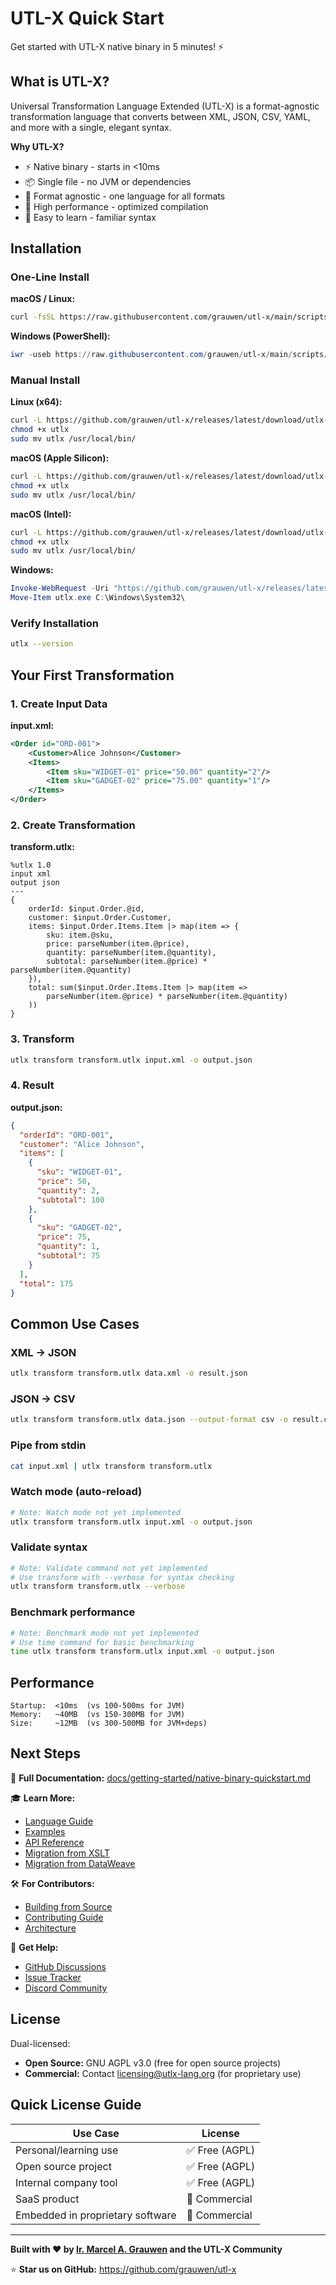 # UTL-X Quick Start

Get started with UTL-X native binary in 5 minutes! ⚡

## What is UTL-X?

Universal Transformation Language Extended (UTL-X) is a format-agnostic transformation language that converts between XML, JSON, CSV, YAML, and more with a single, elegant syntax.

**Why UTL-X?**
- ⚡ Native binary - starts in <10ms
- 📦 Single file - no JVM or dependencies
- 🎯 Format agnostic - one language for all formats
- 🚀 High performance - optimized compilation
- 📖 Easy to learn - familiar syntax

## Installation

### One-Line Install

**macOS / Linux:**
```bash
curl -fsSL https://raw.githubusercontent.com/grauwen/utl-x/main/scripts/install.sh | sh
```

**Windows (PowerShell):**
```powershell
iwr -useb https://raw.githubusercontent.com/grauwen/utl-x/main/scripts/install.ps1 | iex
```

### Manual Install

**Linux (x64):**
```bash
curl -L https://github.com/grauwen/utl-x/releases/latest/download/utlx-linux-x64 -o utlx
chmod +x utlx
sudo mv utlx /usr/local/bin/
```

**macOS (Apple Silicon):**
```bash
curl -L https://github.com/grauwen/utl-x/releases/latest/download/utlx-macos-arm64 -o utlx
chmod +x utlx
sudo mv utlx /usr/local/bin/
```

**macOS (Intel):**
```bash
curl -L https://github.com/grauwen/utl-x/releases/latest/download/utlx-macos-x64 -o utlx
chmod +x utlx
sudo mv utlx /usr/local/bin/
```

**Windows:**
```powershell
Invoke-WebRequest -Uri "https://github.com/grauwen/utl-x/releases/latest/download/utlx-windows-x64.exe" -OutFile "utlx.exe"
Move-Item utlx.exe C:\Windows\System32\
```

### Verify Installation

```bash
utlx --version
```

## Your First Transformation

### 1. Create Input Data

**input.xml:**
```xml
<Order id="ORD-001">
    <Customer>Alice Johnson</Customer>
    <Items>
        <Item sku="WIDGET-01" price="50.00" quantity="2"/>
        <Item sku="GADGET-02" price="75.00" quantity="1"/>
    </Items>
</Order>
```

### 2. Create Transformation

**transform.utlx:**
```utlx
%utlx 1.0
input xml
output json
---
{
    orderId: $input.Order.@id,
    customer: $input.Order.Customer,
    items: $input.Order.Items.Item |> map(item => {
        sku: item.@sku,
        price: parseNumber(item.@price),
        quantity: parseNumber(item.@quantity),
        subtotal: parseNumber(item.@price) * parseNumber(item.@quantity)
    }),
    total: sum($input.Order.Items.Item |> map(item =>
        parseNumber(item.@price) * parseNumber(item.@quantity)
    ))
}
```

### 3. Transform

```bash
utlx transform transform.utlx input.xml -o output.json
```

### 4. Result

**output.json:**
```json
{
  "orderId": "ORD-001",
  "customer": "Alice Johnson",
  "items": [
    {
      "sku": "WIDGET-01",
      "price": 50,
      "quantity": 2,
      "subtotal": 100
    },
    {
      "sku": "GADGET-02",
      "price": 75,
      "quantity": 1,
      "subtotal": 75
    }
  ],
  "total": 175
}
```

## Common Use Cases

### XML → JSON
```bash
utlx transform transform.utlx data.xml -o result.json
```

### JSON → CSV
```bash
utlx transform transform.utlx data.json --output-format csv -o result.csv
```

### Pipe from stdin
```bash
cat input.xml | utlx transform transform.utlx
```

### Watch mode (auto-reload)
```bash
# Note: Watch mode not yet implemented
utlx transform transform.utlx input.xml -o output.json
```

### Validate syntax
```bash
# Note: Validate command not yet implemented
# Use transform with --verbose for syntax checking
utlx transform transform.utlx --verbose
```

### Benchmark performance
```bash
# Note: Benchmark mode not yet implemented
# Use time command for basic benchmarking
time utlx transform transform.utlx input.xml -o output.json
```

## Performance

```
Startup:  <10ms  (vs 100-500ms for JVM)
Memory:   ~40MB  (vs 150-300MB for JVM)
Size:     ~12MB  (vs 300-500MB for JVM+deps)
```

## Next Steps

📖 **Full Documentation:** [docs/getting-started/native-binary-quickstart.md](docs/getting-started/native-binary-quickstart.md)

🎓 **Learn More:**
- [Language Guide](docs/language-guide/README.md)
- [Examples](examples/README.md)
- [API Reference](docs/reference/README.md)
- [Migration from XSLT](docs/comparison/xslt-migration.md)
- [Migration from DataWeave](docs/comparison/dataweave-migration.md)

🛠️ **For Contributors:**
- [Building from Source](README-NATIVE.md)
- [Contributing Guide](CONTRIBUTING.md)
- [Architecture](docs/architecture/README.md)

💬 **Get Help:**
- [GitHub Discussions](https://github.com/grauwen/utl-x/discussions)
- [Issue Tracker](https://github.com/grauwen/utl-x/issues)
- [Discord Community](https://discord.gg/utlx)

## License

Dual-licensed:
- **Open Source:** GNU AGPL v3.0 (free for open source projects)
- **Commercial:** Contact licensing@utlx-lang.org (for proprietary use)

## Quick License Guide

| Use Case | License |
|----------|---------|
| Personal/learning use | ✅ Free (AGPL) |
| Open source project | ✅ Free (AGPL) |
| Internal company tool | ✅ Free (AGPL) |
| SaaS product | 💼 Commercial |
| Embedded in proprietary software | 💼 Commercial |

---

**Built with ❤️ by [Ir. Marcel A. Grauwen](https://github.com/grauwen) and the UTL-X Community**

⭐ **Star us on GitHub:** https://github.com/grauwen/utl-x
